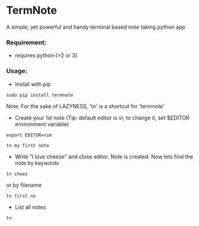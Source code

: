 # TermNote

A simple, yet powerful and handy terminal based note taking python app


### Requirement:

* requires python (>2 or 3)


### Usage:

* Install with pip

```
sudo pip install termnote
```

Note: For the sake of LAZYNESS, 'tn' is a shortcut for 'termnote'

* Create your 1st note (Tip: default editor is vi; to change it, set $EDITOR environment variable)

```
export EDITOR=vim

tn my first note
```

* Write "I love cheeze" and close editor. Note is created. Now lets find the note by keywords

```
tn cheez
```

or by filename

```
tn first no
```

* List all notes

```
tn
```
